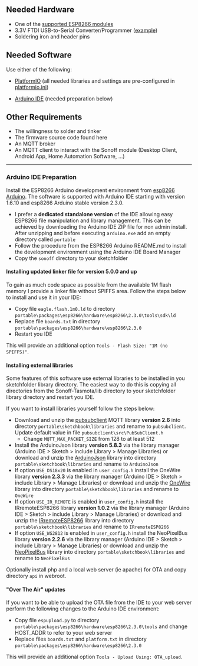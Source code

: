 ## Needed Hardware

* One of the [supported ESP8266 modules](https://github.com/arendst/Sonoff-Tasmota/blob/master/README.md)
* 3.3V FTDI USB-to-Serial Converter/Programmer ([example](https://www.sparkfun.com/products/9873))
* Soldering iron and header pins

## Needed Software

Use either of the following:

* [PlatformIO](http://platformio.org) (all needed libraries and settings are pre-configured in [platformio.ini](https://github.com/arendst/Sonoff-Tasmota/blob/master/platformio.ini))

* [Arduino IDE](https://www.arduino.cc/en/Main/Software) (needed preparation below)

## Other Requirements

* The willingness to solder and tinker
* The firmware source code found here
* An MQTT broker
* An MQTT client to interact with the Sonoff module (Desktop Client, Android App, Home Automation Software, ...)

----

### Arduino IDE Preparation

Install the ESP8266 Arduino development environment from [esp8266 Arduino](https://github.com/esp8266/Arduino). The software is supported with Arduino IDE starting with version 1.6.10 and esp8266 Arduino stable version 2.3.0.

- I prefer a **dedicated standalone version** of the IDE allowing easy ESP8266 file manipulation and library management. This can be achieved by downloading the Arduino IDE ZIP file for non admin install. After unzipping and before executing ``arduino.exe`` add an empty directory called ``portable``
- Follow the procedure from the ESP8266 Arduino README.md to install the development environment using the Arduino IDE Board Manager
- Copy the ``sonoff`` directory to your sketchfolder

#### Installing updated linker file for version 5.0.0 and up

To gain as much code space as possible from the available 1M flash memory I provide a linker file without SPIFFS area. Follow the steps below to install and use it in your IDE:
- Copy file ``eagle.flash.1m0.ld`` to directory ``portable\packages\esp8266\hardware\esp8266\2.3.0\tools\sdk\ld``
- Replace file ``boards.txt`` in directory ``portable\packages\esp8266\hardware\esp8266\2.3.0``
- Restart you IDE

This will provide an additional option ``Tools - Flash Size: "1M (no SPIFFS)"``.

#### Installing external libraries

Some features of this software use external libraries to be installed in you sketchfolder library directory. The easiest way to do this is copying all directories from the Sonoff-Tasmota/lib directory to your sketchfolder library directory and restart you IDE.

If you want to install libraries yourself follow the steps below:
- Download and unzip the [pubsubclient](https://github.com/knolleary/pubsubclient/releases/tag/v2.6) MQTT library **version 2.6** into directory ``portable\sketchbook\libraries`` and rename to ``pubsubclient``. Update default value in file ``pubsubclient\src\PubSubClient.h``  
  - Change ``MQTT_MAX_PACKET_SIZE`` from 128 to at least 512  
- Install the ArduinoJson library **version 5.8.3** via the library manager (Arduino IDE > Sketch > include Library > Manage Libraries) or download and unzip the [ArduinoJson](https://github.com/bblanchon/ArduinoJson/releases/tag/v5.8.3
) library into directory ``portable\sketchbook\libraries`` and rename to ``ArduinoJson``
- If option ``USE_DS18x20`` is enabled in ``user_config.h`` install the OneWire library **version 2.3.3** via the library manager (Arduino IDE > Sketch > include Library > Manage Libraries) or download and unzip the [OneWire](https://github.com/PaulStoffregen/OneWire/releases/tag/v2.3.3) library into directory ``portable\sketchbook\libraries`` and rename to ``OneWire``
- If option ``USE_IR_REMOTE`` is enabled in ``user_config.h`` install the IRremoteESP8266 library **version 1.0.2** via the library manager (Arduino IDE > Sketch > include Library > Manage Libraries) or download and unzip the [IRremoteESP8266](https://github.com/markszabo/IRremoteESP8266/releases/tag/v1.0.2) library into directory ``portable\sketchbook\libraries`` and rename to ``IRremoteESP8266``
- If option ``USE_WS2812`` is enabled in ``user_config.h`` install the NeoPixelBus library **version 2.2.6** via the library manager (Arduino IDE > Sketch > include Library > Manage Libraries) or download and unzip the [NeoPixelBus](https://github.com/Makuna/NeoPixelBus/releases/tag/2.2.6) library  into directory ``portable\sketchbook\libraries`` and rename to ``NeoPixelBus``

Optionally install php and a local web server (ie apache) for OTA and copy directory ``api`` in webroot.

#### "Over The Air" updates
If you want to be able to upload the OTA file from the IDE to your web server perform the following changes to the Arduino IDE environment:

- Copy file ``espupload.py`` to directory ``portable\packages\esp8266\hardware\esp8266\2.3.0\tools`` and change HOST_ADDR to refer to your web server
- Replace files ``boards.txt`` and ``platform.txt`` in directory ``portable\packages\esp8266\hardware\esp8266\2.3.0``

This will provide an additional option ``Tools - Upload Using: OTA_upload``.
